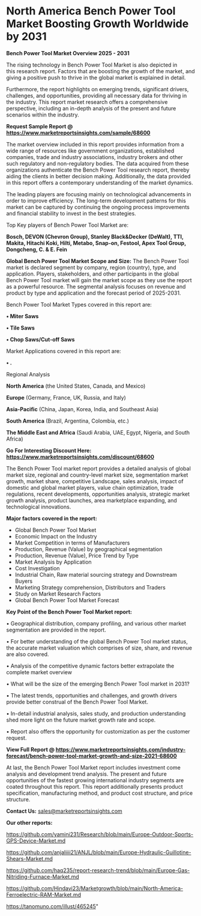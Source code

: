 # North America Bench Power Tool Market Boosting Growth Worldwide by 2031

<Strong> Bench Power Tool Market Overview 2025 - 2031</strong>

The rising technology in Bench Power Tool Market is also depicted in this research report. Factors that are boosting the growth of the market, and giving a positive push to thrive in the global market is explained in detail.

Furthermore, the report highlights on emerging trends, significant drivers, challenges, and opportunities, providing all necessary data for thriving in the industry. This report market research offers a comprehensive perspective, including an in-depth analysis of the present and future scenarios within the industry.

<strong>Request Sample Report @ <a href=https://www.marketreportsinsights.com/sample/68600>https://www.marketreportsinsights.com/sample/68600</a></strong>

The market overview included in this report provides information from a wide range of resources like government organizations, established companies, trade and industry associations, industry brokers and other such regulatory and non-regulatory bodies. The data acquired from these organizations authenticate the Bench Power Tool research report, thereby aiding the clients in better decision making. Additionally, the data provided in this report offers a contemporary understanding of the market dynamics.

The leading players are focusing mainly on technological advancements in order to improve efficiency. The long-term development patterns for this market can be captured by continuing the ongoing process improvements and financial stability to invest in the best strategies.

Top Key players of Bench Power Tool Market are:

<strong>Bosch, DEVON (Chevron Group), Stanley Black&Decker (DeWalt), TTI, Makita, Hitachi Koki, Hilti, Metabo, Snap-on, Festool, Apex Tool Group, Dongcheng, C. & E. Fein</strong>

<strong><b>Global Bench Power Tool Market Scope and Size:</b></strong>
The Bench Power Tool market is declared segment by company, region (country), type, and application. Players, stakeholders, and other participants in the global Bench Power Tool market will gain the market scope as they use the report as a powerful resource. The segmental analysis focuses on revenue and product by type and application and the forecast period of 2025-2031.

Bench Power Tool Market Types covered in this report are:

<strong>• Miter Saws

• Tile Saws

• Chop Saws/Cut-off Saws</strong>

Market Applications covered in this report are:

<strong>• .</strong> 

Regional Analysis

<strong>North America</strong> (the United States, Canada, and Mexico)

<strong>Europe</strong> (Germany, France, UK, Russia, and Italy)

<strong>Asia-Pacific</strong> (China, Japan, Korea, India, and Southeast Asia)

<strong>South America</strong> (Brazil, Argentina, Colombia, etc.)

<strong>The Middle East and Africa</strong> (Saudi Arabia, UAE, Egypt, Nigeria, and South Africa)

<strong>Go For Interesting Discount Here: <a href=https://www.marketreportsinsights.com/discount/68600>https://www.marketreportsinsights.com/discount/68600</a></strong>

The Bench Power Tool market report provides a detailed analysis of global market size, regional and country-level market size, segmentation market growth, market share, competitive Landscape, sales analysis, impact of domestic and global market players, value chain optimization, trade regulations, recent developments, opportunities analysis, strategic market growth analysis, product launches, area marketplace expanding, and technological innovations.

<strong><b>Major factors covered in the report:</b></strong>
<ul>
  <li>Global Bench Power Tool Market </li>
  <li>Economic Impact on the Industry</li>
  <li>Market Competition in terms of Manufacturers</li>
  <li>Production, Revenue (Value) by geographical segmentation</li>
  <li>Production, Revenue (Value), Price Trend by Type</li>
  <li>Market Analysis by Application</li>
  <li>Cost Investigation</li>
  <li>Industrial Chain, Raw material sourcing strategy and Downstream Buyers</li>
  <li>Marketing Strategy comprehension, Distributors and Traders</li>
  <li>Study on Market Research Factors</li>
  <li>Global Bench Power Tool Market Forecast</li>
</ul>

<strong><b>Key Point of the Bench Power Tool Market report:</b></strong>

• Geographical distribution, company profiling, and various other market segmentation are provided in the report.

• For better understanding of the global Bench Power Tool market status, the accurate market valuation which comprises of size, share, and revenue are also covered.

• Analysis of the competitive dynamic factors better extrapolate the complete market overview

• What will be the size of the emerging Bench Power Tool market in 2031?

• The latest trends, opportunities and challenges, and growth drivers provide better construal of the Bench Power Tool Market.

• In-detail industrial analysis, sales study, and production understanding shed more light on the future market growth rate and scope.

• Report also offers the opportunity for customization as per the customer request.

<strong><b>View Full Report @ <a href=https://www.marketreportsinsights.com/industry-forecast/bench-power-tool-market-growth-and-size-2021-68600>https://www.marketreportsinsights.com/industry-forecast/bench-power-tool-market-growth-and-size-2021-68600</a></b></strong>


At last, the Bench Power Tool Market report includes investment come analysis and development trend analysis. The present and future opportunities of the fastest growing international industry segments are coated throughout this report. This report additionally presents product specification, manufacturing method, and product cost structure, and price structure.

<strong>Contact Us:</strong>
sales@marketreportsinsights.com

<strong>Our other reports:</strong>

<a href=https://github.com/yamini231/Research/blob/main/Europe-Outdoor-Sports-GPS-Device-Market.md>https://github.com/yamini231/Research/blob/main/Europe-Outdoor-Sports-GPS-Device-Market.md</a>

<a href=https://github.com/anjaliiii21/ANJL/blob/main/Europe-Hydraulic-Guillotine-Shears-Market.md>https://github.com/anjaliiii21/ANJL/blob/main/Europe-Hydraulic-Guillotine-Shears-Market.md</a>

<a href=https://github.com/haq235/report-research-trend/blob/main/Europe-Gas-Nitriding-Furnace-Market.md>https://github.com/haq235/report-research-trend/blob/main/Europe-Gas-Nitriding-Furnace-Market.md</a>

<a href=https://github.com/Hindavi23/Marketgrowth/blob/main/North-America-Ferroelectric-RAM-Market.md>https://github.com/Hindavi23/Marketgrowth/blob/main/North-America-Ferroelectric-RAM-Market.md</a>

<a href=https://tanomuno.com/illust/465245>https://tanomuno.com/illust/465245</a>"

